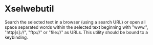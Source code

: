 
# Xselwebutil

Search the selected text in a browser (using a search URL) or open all space separated words within the selected text beginning with "www.", "http[s]://", "ftp://" or "file://" as URLs. This utility should be bound to a keybinding.
